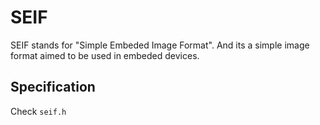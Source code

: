 # SEIF
SEIF stands for "Simple Embeded Image Format". And its a simple image format aimed to be used in embeded devices. 

## Specification
Check `seif.h`
